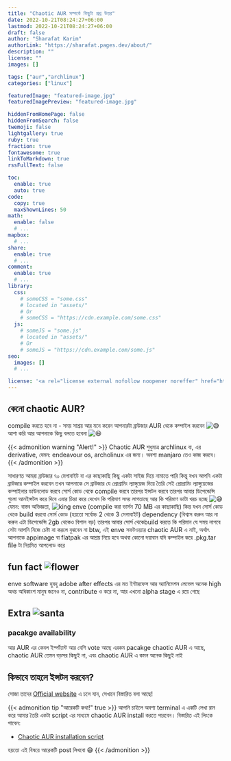 ```yaml
---
title: "Chaotic AUR সম্পর্কে কিছুটা প্রশ্ন উত্তর"
date: 2022-10-21T08:24:27+06:00
lastmod: 2022-10-21T08:24:27+06:00
draft: false
author: "Sharafat Karim"
authorLink: "https://sharafat.pages.dev/about/"
description: ""
license: ""
images: []

tags: ["aur","archlinux"]
categories: ["linux"]

featuredImage: "featured-image.jpg"
featuredImagePreview: "featured-image.jpg"

hiddenFromHomePage: false
hiddenFromSearch: false
twemoji: false
lightgallery: true
ruby: true
fraction: true
fontawesome: true
linkToMarkdown: true
rssFullText: false

toc:
  enable: true
  auto: true
code:
  copy: true
  maxShownLines: 50
math:
  enable: false
  # ...
mapbox:
  # ...
share:
  enable: true
  # ...
comment:
  enable: true
  # ...
library:
  css:
    # someCSS = "some.css"
    # located in "assets/"
    # Or
    # someCSS = "https://cdn.example.com/some.css"
  js:
    # someJS = "some.js"
    # located in "assets/"
    # Or
    # someJS = "https://cdn.example.com/some.js"
seo:
  images: []
  # ...

license: '<a rel="license external nofollow noopener noreffer" href="https://creativecommons.org/licenses/by-nc/4.0/" target="_blank">CC BY-NC 4.0</a>'
---
```


## কেনো chaotic AUR?
  compile করতে হবে না  - সময় সাশ্রয়    আর মনে করেন আপনারটা ব্রাউজার AUR থেকে কম্পাইল করবেন <img class="emojione" alt="😅" title=":sweat_smile:" src="https://cdn.jsdelivr.net/emojione/assets/png/1f605.png?v=2.2.7">  আশা করি আর আপনাকে কিছু বলতে হবেনা <img class="emojione" alt="😆" title=":laughing:" src="https://cdn.jsdelivr.net/emojione/assets/png/1f606.png?v=2.2.7">

{{< admonition warning "Alert!" >}}
Chaotic AUR শুধুমাত্র archlinux বা, এর derivative, যেমন: endeavour os, archolinux এর জন্য। অবশ্য manjaro তেও কাজ করবে।
{{< /admonition >}}

  সাধারণত আমরা ব্রাউজার ৭০ মেগাবাইট বা এর কাছাকাছি কিছু একটা সাইজ দিয়ে নামাতে পারি কিন্তু যখন আপনি একটা ব্রাউজার কম্পাইল করবেন তখন আপনাকে সে ব্রাউজার যে প্রোগ্রামিং ল্যাঙ্গুয়েজ দিয়ে তৈরি সেই প্রোগ্রামিং ল্যাঙ্গুয়েজের কম্পাইলার ডাউনলোড করবে সোর্স কোড থেকে compile  করবে তারপর ইন্সটল করবে তারপর আবার ডিপেন্ডেন্সি গুলো আনইন্সটল করে দিবে এবার চিন্তা করে দেখেন কি পরিমাণ সময় লাগতাছে আর কি পরিমাণ ডাটা খরচ হচ্ছে <img class="emojione" alt="😅" title=":sweat_smile:" src="https://cdn.jsdelivr.net/emojione/assets/png/1f605.png?v=2.2.7">    যেমন: বাস্তব অভিজ্ঞতা,  <img src="https://2img.net/i/fa/i/smiles/icon_king.png" alt="king" longdesc="52">    enve  (compile করা ভার্সন 70 MB এর কাছাকাছি)    কিন্ত যখন সোর্স কোড থেকে build করবো  সোর্স কোড (হয়তো সর্বোচ্চ 2 থেকে 3 মেগাবাইট)  dependency (বিশ্বাস করুন আর না করুন এটা ডিপেন্ডেন্সি 2gb থেকেও বিশাল বড়)  তারপর আবার সোর্স থেকেbuild করতে কি পরিমান যে সময় লাগবে সেটা আপনি নিজে চেষ্টা না করলে বুঝবেন না    btw, এই enve সফটওয়্যার chaotic AUR এ নাই, অর্থাৎ আপনাকে appimage বা flatpak এর আশ্রয় নিয়ে হবে    অথবা কোনো দয়াবান যদি কম্পাইল করে  .pkg.tar file টা নিয়মিত আপলোড করে

## fun fact <img src="https://2img.net/i/fa/i/smiles/icon_flower.png" alt="flower" longdesc="59">
enve software হুবহু adobe after effects এর মত ইন্টারফেস আর অ্যানিমেশন লেভেল অনেক high অথচ অধিকাংশ মানুষ জনেও না, contribute ও করে না, আর এখনো alpha stage এ রয়ে গেছে

## Extra <img src="https://2img.net/i/fa/i/smiles/icon_santa.png" alt="santa" longdesc="49">

### pacakge availability
আর AUR এর কেবল ইম্পর্ট্যান্ট আর বেশি vote আছে এরকম pacakge chaotic AUR এ আছে, chaotic AUR তেমন বড়সর কিছুই না, এবং chaotic AUR এ কমন অনেক কিছুই নাই

## কিভাবে তাহলে ইন্সটল করবেন?
সোজা তাদের [Official website](https://aur.chaotic.cx/) এ চলে যান, সেখানে বিস্তারিত বলা আছে!

{{< admonition tip "আরেকটি কথা!" true >}}
আপনি চাইলে অবশ্য terminal এ একটি লেখা রান করে আমার তৈরি একটা script এর মাধ্যমে chaotic AUR install করতে পারবেন। বিস্তারিত এই লিংকে পাবেন:
- [Chaotic AUR installation script](https://github.com/SharafatKarim/chaotic-AUR-installer)

হয়তো এই বিষয়ে আরেকটি post লিখবো 😅
{{< /admonition >}}

